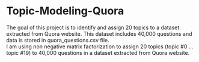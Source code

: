 # Topic-Modeling-Quora
The goal of this project is to identify and assign 20 topics to a dataset extracted from Quora website. This dataset includes 40,000 questions and data is stored in quora_questions.csv file.\
I am using non negative matrix factorization to assign 20 topics (topic #0 ... topic #19) to 40,000 questions in a dataset extracted from Quora website.
